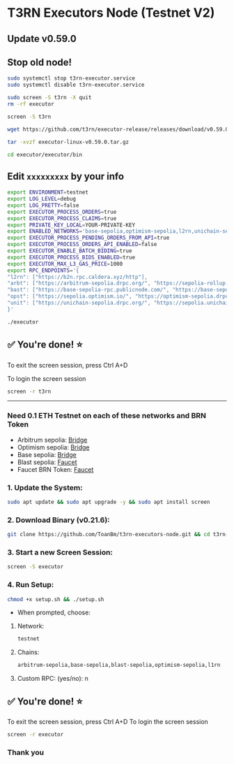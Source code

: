 # T3RN Executors Node (Testnet V2)
## Update v0.59.0
## Stop old node!
```Bash
sudo systemctl stop t3rn-executor.service
sudo systemctl disable t3rn-executor.service
```
```Bash
sudo screen -S t3rn -X quit
rm -rf executor
```
```Bash
screen -S t3rn
```
```Bash
wget https://github.com/t3rn/executor-release/releases/download/v0.59.0/executor-linux-v0.59.0.tar.gz
```
```Bash
tar -xvzf executor-linux-v0.59.0.tar.gz
```
```Bash
cd executor/executor/bin
```
## Edit `xxxxxxxxx` by your info
```Bash
export ENVIRONMENT=testnet
export LOG_LEVEL=debug
export LOG_PRETTY=false
export EXECUTOR_PROCESS_ORDERS=true
export EXECUTOR_PROCESS_CLAIMS=true
export PRIVATE_KEY_LOCAL=YOUR-PRIVATE-KEY
export ENABLED_NETWORKS='base-sepolia,optimism-sepolia,l2rn,unichain-sepolia,arb-sepolia'
export EXECUTOR_PROCESS_PENDING_ORDERS_FROM_API=true
export EXECUTOR_PROCESS_ORDERS_API_ENABLED=false
export EXECUTOR_ENABLE_BATCH_BIDING=true
export EXECUTOR_PROCESS_BIDS_ENABLED=true
export EXECUTOR_MAX_L3_GAS_PRICE=1000
export RPC_ENDPOINTS='{
"l2rn": ["https://b2n.rpc.caldera.xyz/http"],
"arbt": ["https://arbitrum-sepolia.drpc.org/", "https://sepolia-rollup.arbitrum.io/rpc"],
"bast": ["https://base-sepolia-rpc.publicnode.com/", "https://base-sepolia.drpc.org/"],
"opst": ["https://sepolia.optimism.io/", "https://optimism-sepolia.drpc.org/"],
"unit": ["https://unichain-sepolia.drpc.org/", "https://sepolia.unichain.org/"]
}'
```
```Bash
./executor
```
## ✅ You're done! ⭐️
To exit the screen session, press Ctrl A+D

To login the screen session
```Bash
screen -r t3rn
```

------------------------------------------------------------------------------------------------------------------------
### Need 0.1 ETH Testnet on each of these networks and BRN Token
- Arbitrum sepolia:
[Bridge](https://bridge.arbitrum.io/?destinationChain=arbitrum-sepolia&sourceChain=sepolia)
- Optimism sepolia:
[Bridge](https://superbridge.app/op-sepolia)
- Base sepolia:
[Bridge](https://superbridge.app/base-sepolia)
- Blast sepolia:
[Faucet](https://blastapi.io/faucets/blastl2-testnet)
- Faucet BRN Token:
[Faucet](https://faucet.brn.t3rn.io/)

### 1. Update the System:
```Bash
sudo apt update && sudo apt upgrade -y && sudo apt install screen
```
### 2. Download Binary (v0.21.6):
```Bash
git clone https://github.com/ToanBm/t3rn-executors-node.git && cd t3rn-executors-node
```
### 3. Start a new Screen Session:
```Bash
screen -S executor
```
### 4. Run Setup:
```Bash
chmod +x setup.sh && ./setup.sh
```
- When prompted, choose:
1. Network:
   ```Bash
   testnet
   ```
3. Chains:
   ```Bash
   arbitrum-sepolia,base-sepolia,blast-sepolia,optimism-sepolia,l1rn
   ```
5. Custom RPC: (yes/no): n
## ✅ You're done! ⭐️
To exit the screen session, press Ctrl A+D
To login the screen session
```Bash
screen -r executor
```
### Thank you





